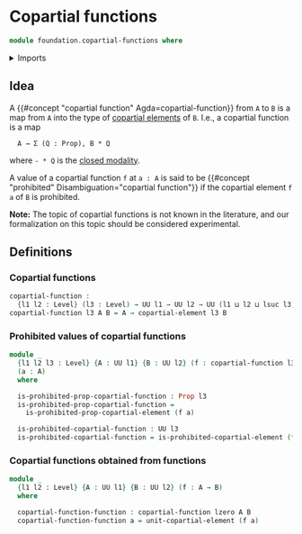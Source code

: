 # Copartial functions

```agda
module foundation.copartial-functions where
```

<details><summary>Imports</summary>

```agda
open import foundation.copartial-elements
open import foundation.propositions
open import foundation.universe-levels
```

</details>

## Idea

A {{#concept "copartial function" Agda=copartial-function}} from `A` to `B` is a map from `A` into the
type of [copartial elements](foundation.copartial-elements.md) of `B`. I.e., a
copartial function is a map

```text
  A → Σ (Q : Prop), B * Q
```

where `- * Q` is the
[closed modality](orthogonal-factorization-systems.closed-modalities.md).

A value of a copartial function `f` at `a : A` is said to be
{{#concept "prohibited" Disambiguation="copartial function"}} if the copartial
element `f a` of `B` is prohibited.

**Note:** The topic of copartial functions is not known in the literature, and
our formalization on this topic should be considered experimental.

## Definitions

### Copartial functions

```agda
copartial-function :
  {l1 l2 : Level} (l3 : Level) → UU l1 → UU l2 → UU (l1 ⊔ l2 ⊔ lsuc l3)
copartial-function l3 A B = A → copartial-element l3 B
```

### Prohibited values of copartial functions

```agda
module _
  {l1 l2 l3 : Level} {A : UU l1} {B : UU l2} (f : copartial-function l3 A B)
  (a : A)
  where

  is-prohibited-prop-copartial-function : Prop l3
  is-prohibited-prop-copartial-function =
    is-prohibited-prop-copartial-element (f a)

  is-prohibited-copartial-function : UU l3
  is-prohibited-copartial-function = is-prohibited-copartial-element (f a)
```

### Copartial functions obtained from functions

```agda
module _
  {l1 l2 : Level} {A : UU l1} {B : UU l2} (f : A → B)
  where

  copartial-function-function : copartial-function lzero A B
  copartial-function-function a = unit-copartial-element (f a)
```
